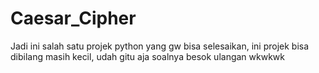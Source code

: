 # Caesar_Cipher
Jadi ini salah satu projek python yang gw bisa selesaikan, ini projek bisa dibilang masih kecil, udah gitu aja soalnya besok ulangan wkwkwk
